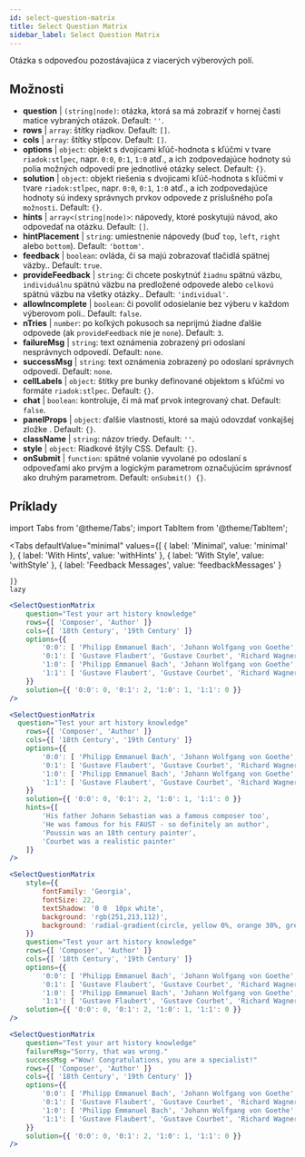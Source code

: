 ```yaml
---
id: select-question-matrix
title: Select Question Matrix
sidebar_label: Select Question Matrix
---
```


Otázka s odpoveďou pozostávajúca z viacerých výberových polí.

## Možnosti

* __question__ | `(string|node)`: otázka, ktorá sa má zobraziť v hornej časti matice vybraných otázok. Default: `''`.
* __rows__ | `array`: štítky riadkov. Default: `[]`.
* __cols__ | `array`: štítky stĺpcov. Default: `[]`.
* __options__ | `object`: objekt s dvojicami kľúč-hodnota s kľúčmi v tvare `riadok:stĺpec`, napr. `0:0`, `0:1`, `1:0` atď., a ich zodpovedajúce hodnoty sú polia možných odpovedí pre jednotlivé otázky select. Default: `{}`.
* __solution__ | `object`: objekt riešenia s dvojicami kľúč-hodnota s kľúčmi v tvare `riadok:stĺpec`, napr. `0:0`, `0:1`, `1:0` atď., a ich zodpovedajúce hodnoty sú indexy správnych prvkov odpovede z príslušného poľa `možnosti`. Default: `{}`.
* __hints__ | `array<(string|node)>`: nápovedy, ktoré poskytujú návod, ako odpovedať na otázku. Default: `[]`.
* __hintPlacement__ | `string`: umiestnenie nápovedy (buď `top`, `left`, `right` alebo `bottom`). Default: `'bottom'`.
* __feedback__ | `boolean`: ovláda, či sa majú zobrazovať tlačidlá spätnej väzby.. Default: `true`.
* __provideFeedback__ | `string`: či chcete poskytnúť `žiadnu` spätnú väzbu, `individuálnu` spätnú väzbu na predložené odpovede alebo `celkovú` spätnú väzbu na všetky otázky.. Default: `'individual'`.
* __allowIncomplete__ | `boolean`: či povoliť odosielanie bez výberu v každom výberovom poli.. Default: `false`.
* __nTries__ | `number`: po koľkých pokusoch sa neprijmú žiadne ďalšie odpovede (ak `provideFeedback` nie je `none`). Default: `3`.
* __failureMsg__ | `string`: text oznámenia zobrazený pri odoslaní nesprávnych odpovedí. Default: `none`.
* __successMsg__ | `string`: text oznámenia zobrazený po odoslaní správnych odpovedí. Default: `none`.
* __cellLabels__ | `object`: štítky pre bunky definované objektom s kľúčmi vo formáte `riadok:stĺpec`. Default: `{}`.
* __chat__ | `boolean`: kontroluje, či má mať prvok integrovaný chat. Default: `false`.
* __panelProps__ | `object`: ďalšie vlastnosti, ktoré sa majú odovzdať vonkajšej zložke <Panel /> . Default: `{}`.
* __className__ | `string`: názov triedy. Default: `''`.
* __style__ | `object`: Riadkové štýly CSS. Default: `{}`.
* __onSubmit__ | `function`: spätné volanie vyvolané po odoslaní s odpoveďami ako prvým a logickým parametrom označujúcim správnosť ako druhým parametrom. Default: `onSubmit() {}`.


## Príklady


import Tabs from '@theme/Tabs';
import TabItem from '@theme/TabItem';

<Tabs
    defaultValue="minimal"
    values={[
        { label: 'Minimal', value: 'minimal' },
        { label: 'With Hints', value: 'withHints' },
        { label: 'With Style', value: 'withStyle' },
        { label: 'Feedback Messages', value: 'feedbackMessages' }
        
    ]}
    lazy
>

<TabItem value="minimal">

```jsx live
<SelectQuestionMatrix
    question="Test your art history knowledge"
    rows={[ 'Composer', 'Author' ]} 
    cols={[ '18th Century', '19th Century' ]} 
    options={{ 
        '0:0': [ 'Philipp Emmanuel Bach', 'Johann Wolfgang von Goethe', 'Nicolas Poussin'], 
        '0:1': [ 'Gustave Flaubert', 'Gustave Courbet', 'Richard Wagner'] ,
        '1:0': [ 'Philipp Emmanuel Bach', 'Johann Wolfgang von Goethe', 'Nicolas Poussin'],
        '1:1': [ 'Gustave Flaubert', 'Gustave Courbet', 'Richard Wagner'] 
    }} 
    solution={{ '0:0': 0, '0:1': 2, '1:0': 1, '1:1': 0 }}
/>
```
</TabItem>

<TabItem value="withHints">

```jsx live
<SelectQuestionMatrix
  question="Test your art history knowledge"
    rows={[ 'Composer', 'Author' ]} 
    cols={[ '18th Century', '19th Century' ]} 
    options={{ 
        '0:0': [ 'Philipp Emmanuel Bach', 'Johann Wolfgang von Goethe', 'Nicolas Poussin'], 
        '0:1': [ 'Gustave Flaubert', 'Gustave Courbet', 'Richard Wagner'] ,
        '1:0': [ 'Philipp Emmanuel Bach', 'Johann Wolfgang von Goethe', 'Nicolas Poussin'],
        '1:1': [ 'Gustave Flaubert', 'Gustave Courbet', 'Richard Wagner'] 
    }} 
    solution={{ '0:0': 0, '0:1': 2, '1:0': 1, '1:1': 0 }}
    hints={[
        'His father Johann Sebastian was a famous composer too',
        'He was famous for his FAUST - so definitely an author',
        'Poussin was an 18th century painter',
        'Courbet was a realistic painter'
    ]}
/>
```
</TabItem>

<TabItem value="withStyle">

```jsx live
<SelectQuestionMatrix
    style={{ 
        fontFamily: 'Georgia',
        fontSize: 22, 
        textShadow: '0 0  10px white',
        background: 'rgb(251,213,112)',
        background: 'radial-gradient(circle, yellow 0%, orange 30%, green 100%)'
    }}
    question="Test your art history knowledge"
    rows={[ 'Composer', 'Author' ]} 
    cols={[ '18th Century', '19th Century' ]} 
    options={{ 
        '0:0': [ 'Philipp Emmanuel Bach', 'Johann Wolfgang von Goethe', 'Nicolas Poussin'], 
        '0:1': [ 'Gustave Flaubert', 'Gustave Courbet', 'Richard Wagner'] ,
        '1:0': [ 'Philipp Emmanuel Bach', 'Johann Wolfgang von Goethe', 'Nicolas Poussin'],
        '1:1': [ 'Gustave Flaubert', 'Gustave Courbet', 'Richard Wagner'] }} 
    solution={{ '0:0': 0, '0:1': 2, '1:0': 1, '1:1': 0 }}
/>
```
</TabItem>


<TabItem value="feedbackMessages">

```jsx live
<SelectQuestionMatrix
    question="Test your art history knowledge"
    failureMsg="Sorry, that was wrong." 
    successMsg ="Wow! Congratulations, you are a specialist!"
    rows={[ 'Composer', 'Author' ]} 
    cols={[ '18th Century', '19th Century' ]} 
    options={{ 
        '0:0': [ 'Philipp Emmanuel Bach', 'Johann Wolfgang von Goethe', 'Nicolas Poussin'], 
        '0:1': [ 'Gustave Flaubert', 'Gustave Courbet', 'Richard Wagner'] ,
        '1:0': [ 'Philipp Emmanuel Bach', 'Johann Wolfgang von Goethe', 'Nicolas Poussin'],
        '1:1': [ 'Gustave Flaubert', 'Gustave Courbet', 'Richard Wagner'] 
    }} 
    solution={{ '0:0': 0, '0:1': 2, '1:0': 1, '1:1': 0 }}
/>
```

</TabItem>

</Tabs>

